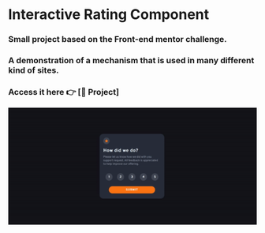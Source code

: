 # Interactive Rating Component

### Small project based on the Front-end mentor challenge.

### A demonstration of a mechanism that is used in many different kind of sites.

### Access it here 👉 [🔗 Project]

![Demonstration project](Interactive-rating.gif)
